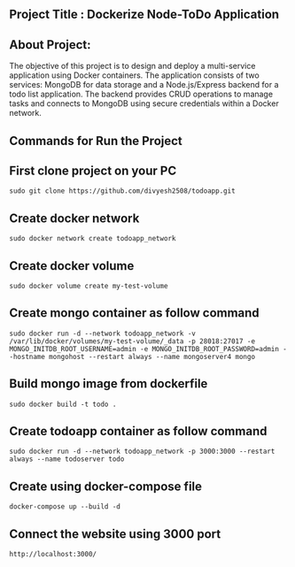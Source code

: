 
## Project Title : Dockerize Node-ToDo Application 

## About Project:
The objective of this project is to design and deploy a multi-service application using Docker containers. The application consists of two services: MongoDB for data storage and a Node.js/Express backend for a todo list application. The backend provides CRUD operations to manage tasks and connects to MongoDB using secure credentials within a Docker network.

## Commands for Run the Project

## First clone project on your PC
`sudo git clone https://github.com/divyesh2508/todoapp.git`

## Create docker network
 `sudo docker network create todoapp_network`

## Create docker volume
 `sudo docker volume create my-test-volume` 

## Create mongo container as follow command 
 `sudo docker run -d --network todoapp_network -v /var/lib/docker/volumes/my-test-volume/_data -p 28018:27017 -e MONGO_INITDB_ROOT_USERNAME=admin -e MONGO_INITDB_ROOT_PASSWORD=admin --hostname mongohost --restart always --name mongoserver4 mongo`

## Build mongo image from dockerfile
 `sudo docker build -t todo .`

## Create todoapp container as follow command
 `sudo docker run -d --network todoapp_network -p 3000:3000 --restart always --name todoserver todo`

## Create using docker-compose file
 `docker-compose up --build -d`

## Connect the website using 3000 port
`http://localhost:3000/`
 
